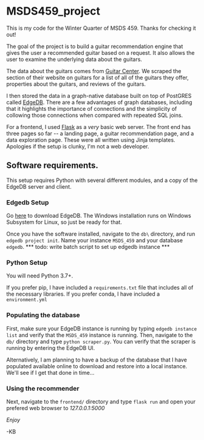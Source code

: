 # MSDS459_project

This is my code for the Winter Quarter of MSDS 459. Thanks for checking it out!

The goal of the project is to build a guitar recommendation engine that gives the user a recommended guitar based on a request. It also allows the user to examine the underlying data about the guitars.

The data about the guitars comes from [Guitar Center](guitarcenter.com). We scraped the section of their website on guitars for a list of all of the guitars they offer, properties about the guitars, and reviews of the guitars. 

I then stored the data in a graph-native database built on top of PostGRES called [EdgeDB](edgedb.com). There are a few advantages of graph databases, including that it highlights the importance of connections and the simplicity of collowing those connections when compared with repeated SQL joins. 

For a frontend, I used [Flask](https://flask.palletsprojects.com/en/2.2.x/) as a *very* basic web server. The front end has three pages so far -- a landing page, a guitar recommendation page, and a data exploration page. These were all written using Jinja templates. Apologies if the setup is clunky, I'm not a web developer.

## Software requirements.
This setup requires Python with several different modules, and a copy of the EdgeDB server and client. 

### Edgedb Setup
Go [here](edgedb.com/install) to download EdgeDB. The Windows installation runs on Windows Subsystem for Linux, so just be ready for that.

Once you have the software installed, navigate to the `db\` directory, and run `edgedb project init`. Name your instance `MSDS_459` and your database `edgedb`. 
*** todo: write batch script to set up edgedb instance ***

### Python Setup
You will need Python 3.7+.

If you prefer pip, I have included a `requirements.txt` file that includes all of the necessary libraries. If you prefer conda, I have included a `environment.yml`


### Populating the database
First, make sure your EdgeDB instance is running by typing `edgedb instance list` and verify that the `MSDS_459` instance is running. Then, navigate to the `db/` directory and type `python scraper.py`. You can verify that the scraper is running by entering the EdgeDB UI.

Alternatively, I am planning to have a backup of the database that I have populated available online to download and restore into a local instance. We'll see if I get that done in time...

### Using the recommender

Next, navigate to the `frontend/` directory and type `flask run` and open your prefered web browser to *127.0.0.1:5000*

*Enjoy*

-KB
